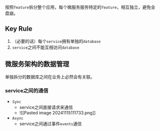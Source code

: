 按照`feature`拆分整个应用，每个微服务服务特定的`feature`，相互独立，避免全盘崩。
## Key Rule
1. （必要的话）每个`service`拥有单独的`database`
2. `service`之间不能互相访问`database`

## 微服务架构的数据管理
单独拆分的数据库之间在业务上必然会有关联。
### service之间的通信
- `Sync`
	- service之间直接请求来通信
	- ![[Pasted image 20241115111733.png]]
- `Async`
	- service之间通过事件`events`通信
